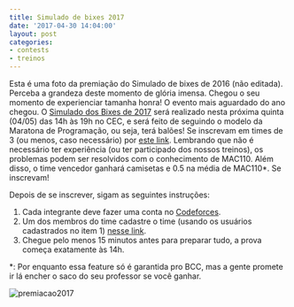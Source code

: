 ```yaml
---
title: Simulado de bixes 2017
date: '2017-04-30 14:04:00'
layout: post
categories:
- contests
- treinos
---
```


Esta é uma foto da premiação do Simulado de bixes de 2016 (não editada). Perceba a grandeza deste momento de glória imensa. Chegou o seu momento de experienciar tamanha honra! O evento mais aguardado do ano chegou. O [Simulado dos Bixes de 2017](https://www.facebook.com/events/421786638196574/) será realizado nesta próxima quinta (04/05) das 14h às 19h no CEC, e será feito de seguindo o modelo da Maratona de Programação, ou seja, terá balões! Se inscrevam em times de 3 (ou menos, caso necessário) por [este link](http://tiny.cc/simBixes17). Lembrando que não é necessário ter experiência (ou ter participado dos nossos treinos), os problemas podem ser resolvidos com o conhecimento de MAC110. Além disso, o time vencedor ganhará camisetas e 0.5 na média de MAC110\*. Se inscrevam!  
  
Depois de se inscrever, sigam as seguintes instruções:  
1) Cada integrante deve fazer uma conta no [Codeforces](https://www.codeforces.com).  
2) Um dos membros do time cadastre o time (usando os usuários cadastrados no item 1) [nesse link](http://codeforces.com/teams/).  
3) Chegue pelo menos 15 minutos antes para preparar tudo, a prova começa exatamente às 14h.  

\*: Por enquanto essa feature só é garantida pro BCC, mas a gente promete ir lá encher o saco do seu professor se você ganhar.  

![premiacao2017](https://scontent.fcgh7-1.fna.fbcdn.net/v/t31.0-8/18238620_1395425587204817_4996122693617478860_o.jpg?oh=1bd927de32c3e3e5e34e0f0ea1a2e33a&oe=59816B71)
